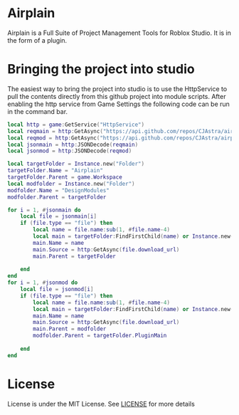 # Airplain 
Airplain is a Full Suite of Project Management Tools for Roblox Studio. It is in the form of a plugin.

# Bringing the project into studio
The easiest way to bring the project into studio is to use the HttpService to pull the contents directly from this github project into module scripts. After enabling the http service from Game Settings the following code can be run in the command bar.
```lua
local http = game:GetService("HttpService")
local reqmain = http:GetAsync("https://api.github.com/repos/CJAstra/airplain/contents/src")
local reqmod = http:GetAsync("https://api.github.com/repos/CJAstra/airplain/contents/src/DesignModules")
local jsonmain = http:JSONDecode(reqmain)
local jsonmod = http:JSONDecode(reqmod)

local targetFolder = Instance.new("Folder")
targetFolder.Name = "Airplain"
targetFolder.Parent = game.Workspace
local modfolder = Instance.new("Folder")
modfolder.Name = "DesignModules"
modfolder.Parent = targetFolder

for i = 1, #jsonmain do
	local file = jsonmain[i]
	if (file.type == "file") then
		local name = file.name:sub(1, #file.name-4)
		local main = targetFolder:FindFirstChild(name) or Instance.new("LocalScript")
		main.Name = name
		main.Source = http:GetAsync(file.download_url)
		main.Parent = targetFolder
		
	end
end
for i = 1, #jsonmod do
	local file = jsonmod[i]
	if (file.type == "file") then
		local name = file.name:sub(1, #file.name-4)
		local main = targetFolder:FindFirstChild(name) or Instance.new("ModuleScript")
		main.Name = name
		main.Source = http:GetAsync(file.download_url)
		main.Parent = modfolder
		modfolder.Parent = targetFolder.PluginMain
		
	end
end
```

# License
License is under the MIT License. See [LICENSE](LICENSE) for more details
